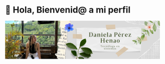 # 👋 Hola, Bienvenid@ a mi perfil

![header dani](https://github.com/Dperezh02/dperezh02/blob/master/Imagenes/Banner%20Dani.png)